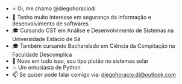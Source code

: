 - ⭐ Oi, me chamo @diegohoraciodi
- 👀 Tenho muito interesse em segurança da informação e desenvolvimento de softwares
- 🎓 Cursando CST em Análise e Desenvolvimento de Sistemas na Universidade Estácio de Sá
- 🎓 Também cursando Bacharelado em Ciência da Compitação na Faculdade Descomplica
- 💬 Novo em tudo isso, sou tipo plutão no sistemas solar
- 💥 Um entusiasta de Python 
- 📫 Se quiser pode falar comigo via: diegohoracio.di@outlook.com
